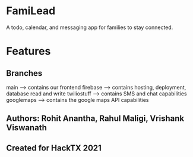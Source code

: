 # FamiLead

A todo, calendar, and messaging app for families to stay connected.

# Features

## Branches

main --> contains our frontend
firebase --> contains hosting, deployment, database read and write
twiliostuff --> contains SMS and chat capabilities
googlemaps --> contains the google maps API capabilities


## Authors: Rohit Anantha, Rahul Maligi, Vrishank Viswanath

## Created for HackTX 2021
